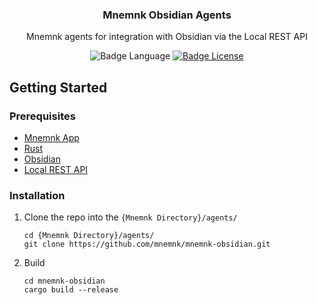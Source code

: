 <div align="center">
  <h3 align="center">Mnemnk Obsidian Agents</h3>

  <p align="center">
    Mnemnk agents for integration with Obsidian via the Local REST API
  </p>

![Badge Language] 
[![Badge License]][License]

</div>

## Getting Started

### Prerequisites

- [Mnemnk App](https://github.com/mnemnk/mnemnk-app)
- [Rust](https://www.rust-lang.org/)
- [Obsidian](https://obsidian.md/)
- [Local REST API](obsidian://show-plugin?id=obsidian-local-rest-api)

### Installation

1. Clone the repo into the `{Mnemnk Directory}/agents/`

    ```shell
    cd {Mnemnk Directory}/agents/
    git clone https://github.com/mnemnk/mnemnk-obsidian.git
    ```

2. Build

    ```shell
    cd mnemnk-obsidian
    cargo build --release
    ```

<!----------------------------------------------------------------------------->

[License]: https://github.com/mnemnk/mnemnk-obsidian

<!----------------------------------{ Badges }--------------------------------->

[Badge Language]: https://img.shields.io/github/languages/top/mnemnk/mnemnk-obsidian
[Badge License]: https://img.shields.io/badge/License-MIT%20or%20Apache%202-green.svg
